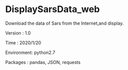 # DisplaySarsData_web
   Download the data of Sars from the Internet,and display.
   
   Version    : 1.0
   
   Time       : 2020/1/20
   
   Environment: python2.7

   Packages   : pandas, JSON, requests
